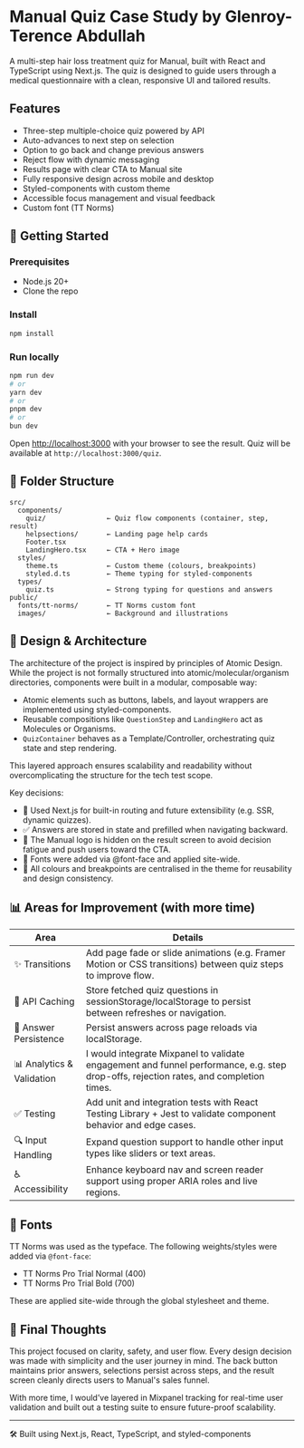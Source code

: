 # Manual Quiz Case Study by Glenroy-Terence Abdullah

A multi-step hair loss treatment quiz for Manual, built with React and TypeScript using Next.js. The quiz is designed to guide users through a medical questionnaire with a clean, responsive UI and tailored results.

## Features

- Three-step multiple-choice quiz powered by API
- Auto-advances to next step on selection
- Option to go back and change previous answers
- Reject flow with dynamic messaging
- Results page with clear CTA to Manual site
- Fully responsive design across mobile and desktop
- Styled-components with custom theme
- Accessible focus management and visual feedback
- Custom font (TT Norms)

## 🚀 Getting Started

### Prerequisites

- Node.js 20+
- Clone the repo

### Install

```bash
npm install
```

### Run locally

```bash
npm run dev
# or
yarn dev
# or
pnpm dev
# or
bun dev
```
Open [http://localhost:3000](http://localhost:3000) with your browser to see the result.
Quiz will be available at `http://localhost:3000/quiz`.

## 🧹 Folder Structure

```
src/
  components/
    quiz/               ← Quiz flow components (container, step, result)
    helpsections/       ← Landing page help cards
    Footer.tsx
    LandingHero.tsx     ← CTA + Hero image
  styles/
    theme.ts            ← Custom theme (colours, breakpoints)
    styled.d.ts         ← Theme typing for styled-components
  types/
    quiz.ts             ← Strong typing for questions and answers
public/
  fonts/tt-norms/       ← TT Norms custom font
  images/               ← Background and illustrations
```

## 🧱 Design & Architecture

The architecture of the project is inspired by principles of Atomic Design. While the project is not formally structured into atomic/molecular/organism directories, components were built in a modular, composable way:

- Atomic elements such as buttons, labels, and layout wrappers are implemented using styled-components.
- Reusable compositions like `QuestionStep` and `LandingHero` act as Molecules or Organisms.
- `QuizContainer` behaves as a Template/Controller, orchestrating quiz state and step rendering.

This layered approach ensures scalability and readability without overcomplicating the structure for the tech test scope.

Key decisions:

- 🎯 Used Next.js for built-in routing and future extensibility (e.g. SSR, dynamic quizzes).
- ✅ Answers are stored in state and prefilled when navigating backward.
- 🚫 The Manual logo is hidden on the result screen to avoid decision fatigue and push users toward the CTA.
- 📄 Fonts were added via @font-face and applied site-wide.
- 🎨 All colours and breakpoints are centralised in the theme for reusability and design consistency.

## 📊 Areas for Improvement (with more time)

| Area               | Details |
|--------------------|---------|
| ✨ Transitions      | Add page fade or slide animations (e.g. Framer Motion or CSS transitions) between quiz steps to improve flow. |
| 🧠 API Caching      | Store fetched quiz questions in sessionStorage/localStorage to persist between refreshes or navigation. |
| 💾 Answer Persistence | Persist answers across page reloads via localStorage. |
| 📊 Analytics & Validation | I would integrate Mixpanel to validate engagement and funnel performance, e.g. step drop-offs, rejection rates, and completion times. |
| ✅ Testing          | Add unit and integration tests with React Testing Library + Jest to validate component behavior and edge cases. |
| 🔍 Input Handling   | Expand question support to handle other input types like sliders or text areas. |
| ♿ Accessibility     | Enhance keyboard nav and screen reader support using proper ARIA roles and live regions. |


## 🎯 Fonts

TT Norms was used as the typeface. The following weights/styles were added via `@font-face`:

- TT Norms Pro Trial Normal (400)
- TT Norms Pro Trial Bold (700)

These are applied site-wide through the global stylesheet and theme.

## 💬 Final Thoughts

This project focused on clarity, safety, and user flow. Every design decision was made with simplicity and the user journey in mind. The back button maintains prior answers, selections persist across steps, and the result screen cleanly directs users to Manual's sales funnel.

With more time, I would’ve layered in Mixpanel tracking for real-time user validation and built out a testing suite to ensure future-proof scalability.

---

🛠 Built using Next.js, React, TypeScript, and styled-components
